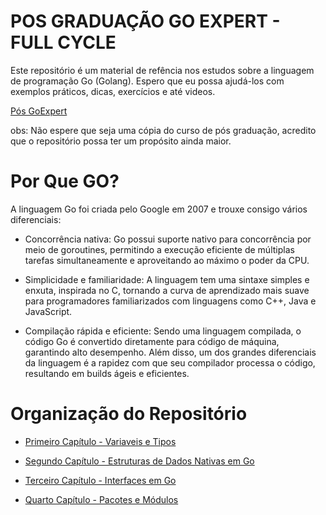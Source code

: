 # POS GRADUAÇÃO GO EXPERT - FULL CYCLE

Este repositório é um material de refência nos estudos sobre a linguagem de programação Go (Golang). Espero que eu possa ajudá-los com exemplos práticos, dicas, exercícios e até videos.

[Pós GoExpert](https://goexpert.fullcycle.com.br/pos-goexpert/)

obs: Não espere que seja uma cópia do curso de pós graduação, acredito que o repositório possa ter um propósito ainda maior.

# Por Que GO?

A linguagem Go foi criada pelo Google em 2007 e trouxe consigo vários diferenciais:

- Concorrência nativa: Go possui suporte nativo para concorrência por meio de goroutines, permitindo a execução eficiente de múltiplas tarefas simultaneamente e aproveitando ao máximo o poder da CPU.

- Simplicidade e familiaridade: A linguagem tem uma sintaxe simples e enxuta, inspirada no C, tornando a curva de aprendizado mais suave para programadores familiarizados com linguagens como C++, Java e JavaScript.

- Compilação rápida e eficiente: Sendo uma linguagem compilada, o código Go é convertido diretamente para código de máquina, garantindo alto desempenho. Além disso, um dos grandes diferenciais da linguagem é a rapidez com que seu compilador processa o código, resultando em builds ágeis e eficientes.

# Organização do Repositório

- [Primeiro Capítulo - Variaveis e Tipos](https://github.com/cauelz/full-cycle-golang-expert/blob/master/chapter1/CHAPTER1.MD)

- [Segundo Capítulo - Estruturas de Dados Nativas em Go](https://github.com/cauelz/full-cycle-golang-expert/blob/master/chapter2/chapter2.md)

- [Terceiro Capítulo - Interfaces em Go](https://github.com/cauelz/full-cycle-golang-expert/blob/master/chapter3/chapter3.md)

- [Quarto Capítulo - Pacotes e Módulos](https://github.com/cauelz/full-cycle-golang-expert/blob/master/chapter4/chapter4.md)